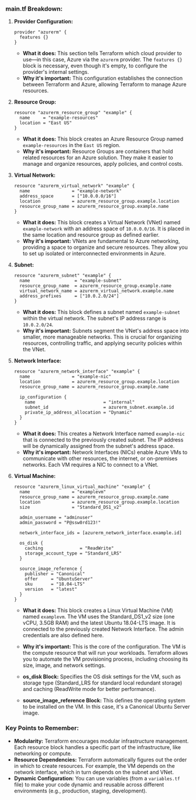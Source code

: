 ### **main.tf Breakdown:**

1. **Provider Configuration:**
   ```hcl
   provider "azurerm" {
     features {}
   }
   ```
   - **What it does:** This section tells Terraform which cloud provider to use—in this case, Azure via the `azurerm` provider. The `features {}` block is necessary, even though it's empty, to configure the provider's internal settings.
   - **Why it's important:** This configuration establishes the connection between Terraform and Azure, allowing Terraform to manage Azure resources.

2. **Resource Group:**
   ```hcl
   resource "azurerm_resource_group" "example" {
     name     = "example-resources"
     location = "East US"
   }
   ```
   - **What it does:** This block creates an Azure Resource Group named `example-resources` in the `East US` region.
   - **Why it's important:** Resource Groups are containers that hold related resources for an Azure solution. They make it easier to manage and organize resources, apply policies, and control costs.

3. **Virtual Network:**
   ```hcl
   resource "azurerm_virtual_network" "example" {
     name                = "example-network"
     address_space       = ["10.0.0.0/16"]
     location            = azurerm_resource_group.example.location
     resource_group_name = azurerm_resource_group.example.name
   }
   ```
   - **What it does:** This block creates a Virtual Network (VNet) named `example-network` with an address space of `10.0.0.0/16`. It is placed in the same location and resource group as defined earlier.
   - **Why it's important:** VNets are fundamental to Azure networking, providing a space to organize and secure resources. They allow you to set up isolated or interconnected environments in Azure.

4. **Subnet:**
   ```hcl
   resource "azurerm_subnet" "example" {
     name                 = "example-subnet"
     resource_group_name  = azurerm_resource_group.example.name
     virtual_network_name = azurerm_virtual_network.example.name
     address_prefixes     = ["10.0.2.0/24"]
   }
   ```
   - **What it does:** This block defines a subnet named `example-subnet` within the virtual network. The subnet's IP address range is `10.0.2.0/24`.
   - **Why it's important:** Subnets segment the VNet's address space into smaller, more manageable networks. This is crucial for organizing resources, controlling traffic, and applying security policies within the VNet.

5. **Network Interface:**
   ```hcl
   resource "azurerm_network_interface" "example" {
     name                = "example-nic"
     location            = azurerm_resource_group.example.location
     resource_group_name = azurerm_resource_group.example.name

     ip_configuration {
       name                          = "internal"
       subnet_id                     = azurerm_subnet.example.id
       private_ip_address_allocation = "Dynamic"
     }
   }
   ```
   - **What it does:** This creates a Network Interface named `example-nic` that is connected to the previously created subnet. The IP address will be dynamically assigned from the subnet's address space.
   - **Why it's important:** Network Interfaces (NICs) enable Azure VMs to communicate with other resources, the internet, or on-premises networks. Each VM requires a NIC to connect to a VNet.

6. **Virtual Machine:**
   ```hcl
   resource "azurerm_linux_virtual_machine" "example" {
     name                = "examplevm"
     resource_group_name = azurerm_resource_group.example.name
     location            = azurerm_resource_group.example.location
     size                = "Standard_DS1_v2"

     admin_username = "adminuser"
     admin_password = "P@ssw0rd123!"

     network_interface_ids = [azurerm_network_interface.example.id]

     os_disk {
       caching              = "ReadWrite"
       storage_account_type = "Standard_LRS"
     }

     source_image_reference {
       publisher = "Canonical"
       offer     = "UbuntuServer"
       sku       = "18.04-LTS"
       version   = "latest"
     }
   }
   ```
   - **What it does:** This block creates a Linux Virtual Machine (VM) named `examplevm`. The VM uses the Standard_DS1_v2 size (one vCPU, 3.5GB RAM) and the latest Ubuntu 18.04-LTS image. It is connected to the previously created Network Interface. The admin credentials are also defined here.
   - **Why it's important:** This is the core of the configuration. The VM is the compute resource that will run your workloads. Terraform allows you to automate the VM provisioning process, including choosing its size, image, and network settings.

   - **os_disk Block:** Specifies the OS disk settings for the VM, such as storage type (Standard_LRS for standard local redundant storage) and caching (ReadWrite mode for better performance).
   - **source_image_reference Block:** This defines the operating system to be installed on the VM. In this case, it's a Canonical Ubuntu Server image.

### **Key Points to Remember:**
- **Modularity:** Terraform encourages modular infrastructure management. Each resource block handles a specific part of the infrastructure, like networking or compute.
- **Resource Dependencies:** Terraform automatically figures out the order in which to create resources. For example, the VM depends on the network interface, which in turn depends on the subnet and VNet.
- **Dynamic Configuration:** You can use variables (from a `variables.tf` file) to make your code dynamic and reusable across different environments (e.g., production, staging, development).

